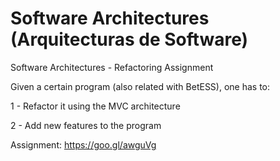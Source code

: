 # Software Architectures (Arquitecturas de Software)
Software Architectures - Refactoring Assignment

Given a certain program (also related with BetESS), one has to:

1 - Refactor it using the MVC architecture

2 - Add new features to the program

Assignment: https://goo.gl/awguVg
